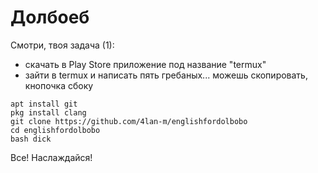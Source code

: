 # Долбоеб
Смотри, твоя задача (1): 
+ скачать в Play Store приложение под название "termux"
+ зайти в termux и написать пять гребаных... можешь скопировать, кнопочка сбоку
``` 
apt install git
pkg install clang
git clone https://github.com/4lan-m/englishfordolbobo
cd englishfordolbobo
bash dick
```

Все! Наслаждайся!
